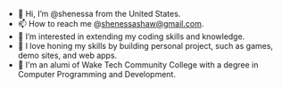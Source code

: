 - 👋 Hi, I’m @shenessa from the United States.
- 📫 How to reach me @shenessashaw@gmail.com.
- 👀 I’m interested in extending my coding skills and knowledge.
- 💓 I love honing my skills by building personal project, such as games, demo sites, and web apps.
- 🌱 I'm an alumi of Wake Tech Community College with a degree in Computer Programming and Development.


<!---
shenessa/shenessa is a ✨ special ✨ repository because its `README.md` (this file) appears on your GitHub profile.
You can click the Preview link to take a look at your changes.
--->
